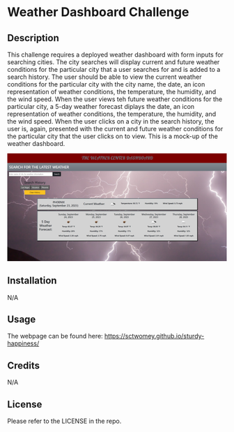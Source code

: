 # Weather Dashboard Challenge

## Description
This challenge requires a deployed weather dashboard with form inputs for searching cities. The city searches will display current and future weather conditions for the particular city that a user searches for and is added to a search history. The user should be able to view the current weather conditions for the particular city with the city name, the date, an icon representation of weather conditions, the temperature, the humidity, and the wind speed. When the user views teh future weather conditions for the particular city, a 5-day weather forecast diplays the date, an icon representation of weather conditions, the temperature, the humidity, and the wind speed. When the user clicks on a city in the search history, the user is, again, presented with the current and future weather conditions for the particular city that the user clicks on to view. This is a mock-up of the weather dashboard.


<img src="assets/images/WeatherDashboardScreenshot.png" alt="Weather Dashboard API Quiz Challenge Image" title="Weather Dashboard Challenge Screenshot">

## Installation

N/A

## Usage

The webpage can be found here: https://sctwomey.github.io/sturdy-happiness/

## Credits

N/A

## License

Please refer to the LICENSE in the repo.